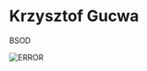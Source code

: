 # Krzysztof Gucwa

BSOD

![ERROR](https://neosmart.net/wiki/wp-content/uploads/sites/5/2014/06/0x000000D1.png)
